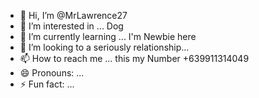 - 👋 Hi, I’m @MrLawrence27
- 👀 I’m interested in ... Dog 
- 🌱 I’m currently learning ... I'm Newbie here 
- 💞️ I’m looking to a seriously relationship...
- 📫 How to reach me ... this my Number +639911314049
- 😄 Pronouns: ...
- ⚡ Fun fact: ...

<!---
MrLawrence27/MrLawrence27 is a ✨ special ✨ repository because its `README.md` (this file) appears on your GitHub profile.
You can click the Preview link to take a look at your changes.
--->
